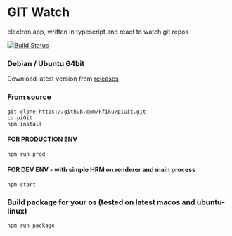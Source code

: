 # GIT Watch
electron app, written in typescript and react to watch git repos

[![Build Status](https://travis-ci.org/kfiku/piGit.svg?branch=master)](https://travis-ci.org/kfiku/piGit)

### Debian / Ubuntu 64bit

Download latest version from [releases](https://github.com/kfiku/piGit/releases)

### From source
```
git clone https://github.com/kfiku/piGit.git
cd piGit
npm install
```

#### FOR PRODUCTION ENV

```
npm run prod
```


#### FOR DEV ENV - with simple HRM on renderer and main process

```
npm start
```
### Build package for your os (tested on latest macos and ubuntu-linux)

```
npm run package
```

